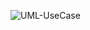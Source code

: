 ![UML-UseCase](http://www.plantuml.com/plantuml/proxy?cache=no&src=https://raw.githubusercontent.com/oleksandrblazhko/ai-211-yushenko/ai-211-yushenko-with-laborotory-work-7/2-SoftwareDesign/2.7-PlantUML/UML-UseCase.puml)
